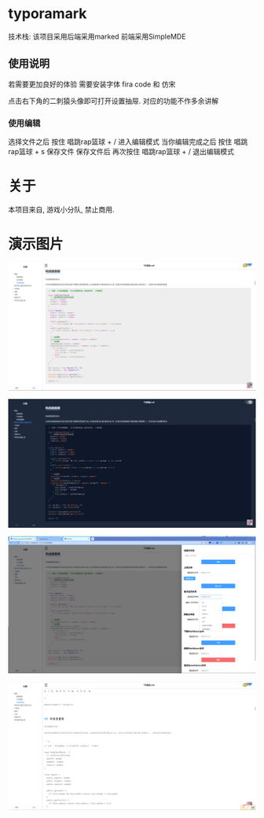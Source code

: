 # typoramark

技术栈: 该项目采用后端采用marked 前端采用SimpleMDE

## 使用说明

若需要更加良好的体验 需要安装字体 fira code 和 仿宋

点击右下角的二刺猿头像即可打开设置抽屉.
对应的功能不作多余讲解

### 使用编辑

选择文件之后 按住 唱跳rap篮球 + / 进入编辑模式
当你编辑完成之后 按住  唱跳rap篮球 + s  保存文件 保存文件后 再次按住 唱跳rap篮球 + / 退出编辑模式

# 关于

本项目来自, 游戏小分队, 禁止商用.

# 演示图片
![亮色展示](https://raw.githubusercontent.com/dianjiqiang/picGoEnt/main/git/20230715015030.png)

![暗色展示](https://raw.githubusercontent.com/dianjiqiang/picGoEnt/main/git/20230715015102.png)

![上传展示](https://raw.githubusercontent.com/dianjiqiang/picGoEnt/main/git/20230715015150.png)

![编辑器展示](https://raw.githubusercontent.com/dianjiqiang/picGoEnt/main/git/20230715015244.png)
